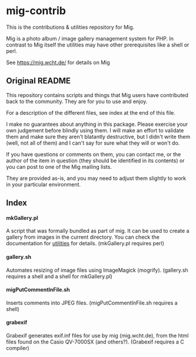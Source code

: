 # mig-contrib

This is the contributions & utilities repository for Mig.

Mig is a photo album / image gallery management system for PHP.
In contrast to Mig itself the utilities may have other prerequisites like a shell or perl.

See https://mig.wcht.de/ for details on Mig

## Original README

This repository contains scripts and things that Mig users have contributed
back to the community.  They are for you to use and enjoy.

For a description of the different files, see index at the end of this file.

I make no guarantees about anything in this package.  Please exercise your
own judgement before blindly using them.  I will make an effort to validate
them and make sure they aren't blatantly destructive, but I didn't write
them (well, not all of them) and I can't say for sure what they will or
won't do.

If you have questions or comments on them, you can contact me, or the
author of the item in question (they should be identified in its contents)
or you can post to one of the Mig mailing lists.

They are provided as-is, and you may need to adjust them slightly to work in
your particular environment.

## Index

#### mkGallery.pl
  A script that was formally bundled as part of mig. It can be used to create
  a gallery from images in the current directory.
  You can check the documentation for [utilities](https://mig.wcht.de/docs/utilities.html)
  for details.
  (mkGallery.pl requires perl)

#### gallery.sh
  Automates resizing of image files using ImageMagick (mogrify).
  (gallery.sh requires a shell and a shell for mkGallery.pl)

#### migPutCommentInFile.sh
  Inserts comments into JPEG files.
  (migPutCommentInFile.sh requires a shell)

#### grabexif
  Grabexif generates exif.inf files for use by mig (mig.wcht.de),
  from the html files found on the Casio QV-7000SX (and others?).
  (Grabexif requires a C compiler)
